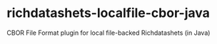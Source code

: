 # richdatashets-localfile-cbor-java
CBOR File Format plugin for local file-backed Richdatashets (in Java)
